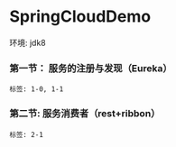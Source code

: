 # SpringCloudDemo

环境: jdk8

### 第一节： 服务的注册与发现（Eureka）
```
标签: 1-0, 1-1
```
### 第二节: 服务消费者（rest+ribbon）
```
标签: 2-1
```